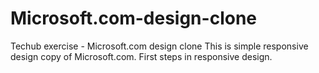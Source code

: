 # Microsoft.com-design-clone
Techub exercise - Microsoft.com design clone
This is simple responsive design copy of Microsoft.com. First steps in responsive design.
